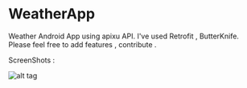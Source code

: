 # WeatherApp
Weather Android App using apixu API.
I've used Retrofit , ButterKnife. 
Please feel free to add features , contribute . 

ScreenShots : 

![alt tag](https://github.com/tamtom/WeatherApp/blob/master/weather%20app%20gif.gif)

